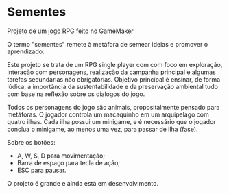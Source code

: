 # Sementes
Projeto de um jogo RPG feito no GameMaker

O termo "sementes" remete à metáfora de semear ideias e promover o aprendizado.

Este projeto se trata de um RPG single player com com foco em exploração, interação com personagens, realização da campanha principal e algumas tarefas secundárias não obrigatórias. Objetivo principal é ensinar, de forma lúdica, a importância da sustentabilidade e da preservação ambiental tudo com base na reflexão sobre os dialogos do jogo. 

Todos os personagens do jogo são animais, propositalmente pensado para metáforas. O jogador controla um macaquinho em um arquipelago com quatro ilhas. Cada ilha possui um minigame, e é necessário que o jogador conclua o minigame, ao menos uma vez, para passar de ilha (fase).

Sobre os botões:
* A, W, S, D para movimentação;
* Barra de espaço para tecla de ação;
* ESC para pausar.

O projeto é grande e ainda está em desenvolvimento.
